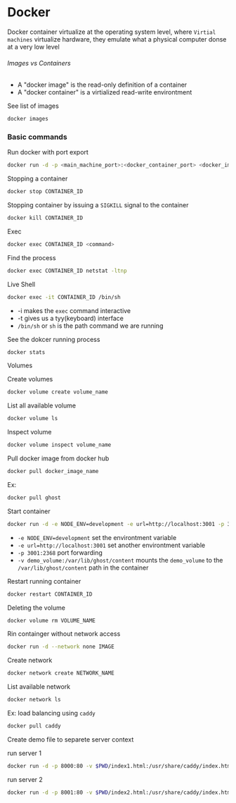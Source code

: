 # Docker 

Docker container virtualize at the operating system level, where `Virtial machines` virtualize hardware, they emulate what a physical computer donse at a very low level

###### Images vs Containers
- A "docker image" is the read-only definition of a container
- A "docker container" is a virtialized read-write environtment

See list of images
```bash
docker images
```

### Basic commands

Run docker with port export
```bash
docker run -d -p <main_machine_port>:<docker_container_port> <docker_image>
```

Stopping a container
```bash
docker stop CONTAINER_ID
```

Stopping container by issuing a `SIGKILL` signal to the container
```bash
docker kill CONTAINER_ID
```

Exec
```bash
docker exec CONTAINER_ID <command>
```

Find the process
```bash
docker exec CONTAINER_ID netstat -ltnp
```

Live Shell
```bash
docker exec -it CONTAINER_ID /bin/sh
```
- -i makes the `exec` command interactive
- -t gives us a tyy(keyboard) interface
- `/bin/sh` or `sh` is the path command we are running

See the dokcer running process
```bash
docker stats
```

Volumes

Create volumes
```bash
docker volume create volume_name
```

List all available volume
```bash
docker volume ls
```

Inspect volume
```bash
docker volume inspect volume_name
```

Pull docker image from docker hub
```bash
docker pull docker_image_name
```

Ex:
```bash
docker pull ghost
```

Start container
```bash
docker run -d -e NODE_ENV=development -e url=http://localhost:3001 -p 3001:2368 -v demo_volume:/var/lib/ghost/content ghost
```
- `-e NODE_ENV=development` set the environtment variable
- `-e url=http://localhost:3001` set another environtment variable
- `-p 3001:2368` port forwarding
- `-v demo_volume:/var/lib/ghost/content` mounts the `demo_volume` to the `/var/lib/ghost/content` path in the container

Restart running container
```bash
docker restart CONTAINER_ID
```

Deleting the volume
```bash
docker volume rm VOLUME_NAME
```

Rin containger without network access
```bash
docker run -d --network none IMAGE
```

Create network
```bash
docker network create NETWORK_NAME
```

List available network
```bash
docker network ls
```

Ex: load balancing using `caddy`

```bash
docker pull caddy
```
Create demo file to separete server context

run server 1
```bash
docker run -d -p 8000:80 -v $PWD/index1.html:/usr/share/caddy/index.html caddy
```
run server 2
```bash
docker run -d -p 8001:80 -v $PWD/index2.html:/usr/share/caddy/index.html caddy
```



